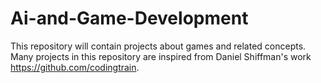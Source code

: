 # Ai-and-Game-Development
This repository will contain projects about games and related concepts. Many projects in this repository are inspired from Daniel Shiffman's work https://github.com/codingtrain.


